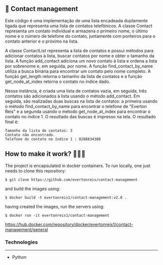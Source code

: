 ## 🧾 Contact management

Este código é uma implementação de uma lista encadeada duplamente ligada que representa uma lista de contatos telefônicos. A classe Contact representa um contato individual e armazena o primeiro nome, o último nome e o número de telefone do contato, juntamente com ponteiros para o contato anterior e o próximo na lista.

A classe ContactList representa a lista de contatos e possui métodos para adicionar contatos à lista, buscar contatos por nome e obter o tamanho da lista. A função add_contact adiciona um novo contato à lista e ordena a lista por sobrenome e, em seguida, por nome. A função find_contact_by_name utiliza a busca binária para encontrar um contato pelo nome completo. A função get_length retorna o tamanho da lista de contatos e a função get_node_at_index retorna o contato no índice dado.

Nessa instância, é criada uma lista de contatos vazia, em seguida, três contatos são adicionados à lista usando o método add_contact. Em seguida, são realizadas duas buscas na lista de contatos: a primeira usando o método find_contact_by_name para encontrar o telefone de "Everton Reis" e a segunda usando o método get_node_at_index para encontrar o contato no índice 1. O resultado das buscas é impresso na tela. O resultado final é:
```
Tamanho da lista de contatos: 3
Contato não encontrado.
Telefone do contato no índice 1 : 8288834388
```



## How to make it work? 🧑🏼‍💻

The project is encapsulated in docker containers. To run locally, one just needs to clone this repository:

`$ git clone https://github.com/evertonreis/contact-management`

and build the images using:

`$ docker build -t evertonreis1/contact-management:v2.0 .`

having created the images, run the servers using:

`$ docker run -it evertonreis1/contact-management`

https://hub.docker.com/repository/docker/evertonreis1/contact-management/general

### Technologies

---

- Python
